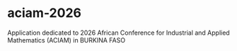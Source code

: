 # aciam-2026
Application dedicated to 2026 African Conference for Industrial and Applied Mathematics (ACIAM) in BURKINA FASO
